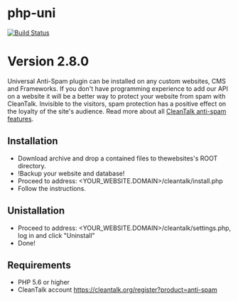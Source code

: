 php-uni
=======
[![Build Status](https://travis-ci.org/CleanTalk/php-uni.svg)](https://travis-ci.org/CleanTalk/php-uni)

# Version 2.8.0
Universal Anti-Spam plugin can be installed on any custom websites, CMS and Frameworks. If you don't have programming experience to add our API on a website it will be a better way to protect your website from spam with CleanTalk. Invisible to the visitors, spam protection has a positive effect on the loyalty of the site's audience.
Read more about all [CleanTalk anti-spam features](https://cleantalk.org/help/introduction).

## Installation
* Download archive and drop a contained files to thewebsites's  ROOT directory.
* !Backup your website and database!
* Proceed to address: <YOUR_WEBSITE.DOMAIN>/cleantalk/install.php
* Follow the instructions.

## Unistallation
* Proceed to address: <YOUR_WEBSITE.DOMAIN>/cleantalk/settings.php, log in and click "Uninstall"
* Done!

## Requirements

* PHP 5.6 or higher
* CleanTalk account https://cleantalk.org/register?product=anti-spam
